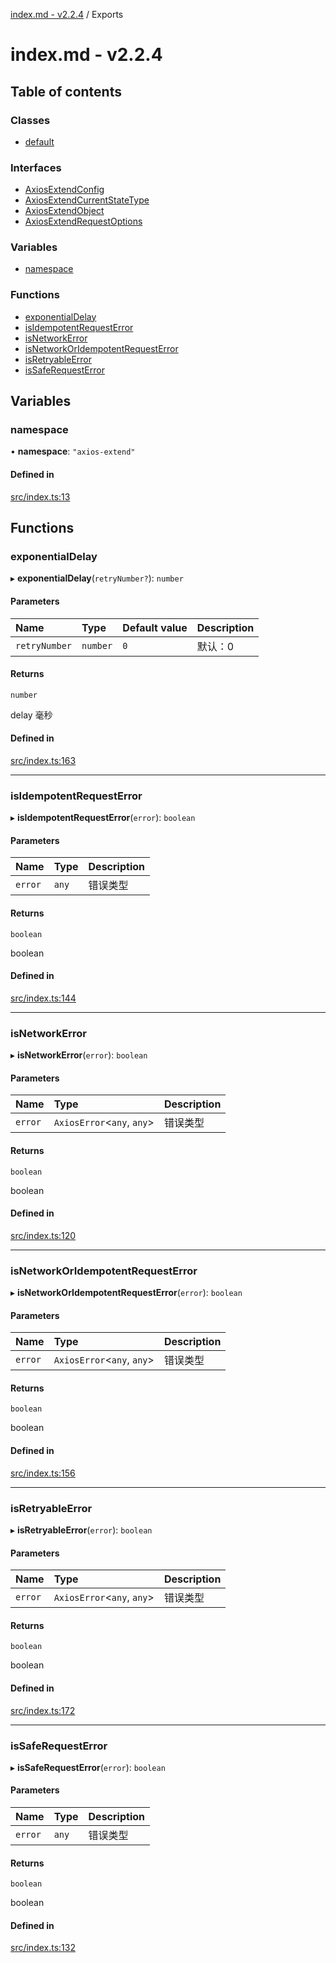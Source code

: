 [index.md - v2.2.4](README.md) / Exports

# index.md - v2.2.4

## Table of contents

### Classes

-   [default](classes/default.md)

### Interfaces

-   [AxiosExtendConfig](interfaces/AxiosExtendConfig.md)
-   [AxiosExtendCurrentStateType](interfaces/AxiosExtendCurrentStateType.md)
-   [AxiosExtendObject](interfaces/AxiosExtendObject.md)
-   [AxiosExtendRequestOptions](interfaces/AxiosExtendRequestOptions.md)

### Variables

-   [namespace](modules.md#namespace)

### Functions

-   [exponentialDelay](modules.md#exponentialdelay)
-   [isIdempotentRequestError](modules.md#isidempotentrequesterror)
-   [isNetworkError](modules.md#isnetworkerror)
-   [isNetworkOrIdempotentRequestError](modules.md#isnetworkoridempotentrequesterror)
-   [isRetryableError](modules.md#isretryableerror)
-   [isSafeRequestError](modules.md#issaferequesterror)

## Variables

### namespace

• **namespace**: `"axios-extend"`

#### Defined in

[src/index.ts:13](https://github.com/saqqdy/axios-ex/blob/e5622c7/src/index.ts#L13)

## Functions

### exponentialDelay

▸ **exponentialDelay**(`retryNumber?`): `number`

#### Parameters

| Name          | Type     | Default value | Description |
| :------------ | :------- | :------------ | :---------- |
| `retryNumber` | `number` | `0`           | 默认：0     |

#### Returns

`number`

delay 毫秒

#### Defined in

[src/index.ts:163](https://github.com/saqqdy/axios-ex/blob/e5622c7/src/index.ts#L163)

---

### isIdempotentRequestError

▸ **isIdempotentRequestError**(`error`): `boolean`

#### Parameters

| Name    | Type  | Description |
| :------ | :---- | :---------- |
| `error` | `any` | 错误类型    |

#### Returns

`boolean`

boolean

#### Defined in

[src/index.ts:144](https://github.com/saqqdy/axios-ex/blob/e5622c7/src/index.ts#L144)

---

### isNetworkError

▸ **isNetworkError**(`error`): `boolean`

#### Parameters

| Name    | Type                        | Description |
| :------ | :-------------------------- | :---------- |
| `error` | `AxiosError`<`any`, `any`\> | 错误类型    |

#### Returns

`boolean`

boolean

#### Defined in

[src/index.ts:120](https://github.com/saqqdy/axios-ex/blob/e5622c7/src/index.ts#L120)

---

### isNetworkOrIdempotentRequestError

▸ **isNetworkOrIdempotentRequestError**(`error`): `boolean`

#### Parameters

| Name    | Type                        | Description |
| :------ | :-------------------------- | :---------- |
| `error` | `AxiosError`<`any`, `any`\> | 错误类型    |

#### Returns

`boolean`

boolean

#### Defined in

[src/index.ts:156](https://github.com/saqqdy/axios-ex/blob/e5622c7/src/index.ts#L156)

---

### isRetryableError

▸ **isRetryableError**(`error`): `boolean`

#### Parameters

| Name    | Type                        | Description |
| :------ | :-------------------------- | :---------- |
| `error` | `AxiosError`<`any`, `any`\> | 错误类型    |

#### Returns

`boolean`

boolean

#### Defined in

[src/index.ts:172](https://github.com/saqqdy/axios-ex/blob/e5622c7/src/index.ts#L172)

---

### isSafeRequestError

▸ **isSafeRequestError**(`error`): `boolean`

#### Parameters

| Name    | Type  | Description |
| :------ | :---- | :---------- |
| `error` | `any` | 错误类型    |

#### Returns

`boolean`

boolean

#### Defined in

[src/index.ts:132](https://github.com/saqqdy/axios-ex/blob/e5622c7/src/index.ts#L132)
